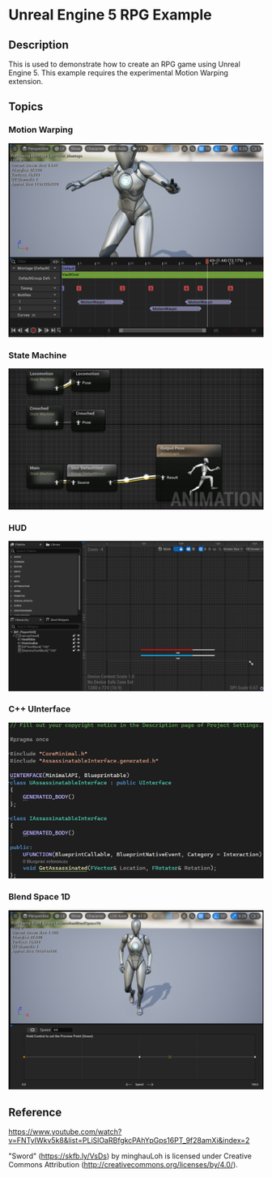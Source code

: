 # Unreal Engine 5 RPG Example

## Description

This is used to demonstrate how to create an RPG game using Unreal Engine 5. This example requires the experimental Motion Warping extension.

## Topics
### Motion Warping
![](./readme_images/motion_warping.png)
### State Machine
![](./readme_images/state_machine.png)
### HUD
![](./readme_images/HUD.png)
### C++ UInterface
![](./readme_images/UInterface.png)
### Blend Space 1D
![](./readme_images/blend_space_1d.png)


## Reference
https://www.youtube.com/watch?v=FNTyIWkv5k8&list=PLiSlOaRBfgkcPAhYpGps16PT_9f28amXi&index=2

"Sword" (https://skfb.ly/VsDs) by minghauLoh is licensed under Creative Commons Attribution (http://creativecommons.org/licenses/by/4.0/).
